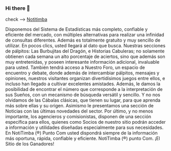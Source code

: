 ### Hi there 👋


check 
-->
<a href="https://notitimba.win/">Notitimba</a>

Disponemos del Sistema de Estadísticas más completo, confiable y eficiente del mercado, con múltiples alternativas para realizar una infinidad de consultas diferentes. Además es totalmente gratuito y muy sencillo de utilizar. En pocos clics, usted llegará al dato que busca.
Nuestras secciones de pálpitos: Las Burbujitas del Dragón, e Historias Cabuleras; no solamente obtienen cada semana un alto porcentaje de aciertos, sino que además son muy entretenidas, y poseen interesante información adicional, invaluable para usted.
También tendrá acceso a Nuestro Foro, un espacio de encuentro y debate, donde además de intercambiar pálpitos, mensajes y opiniones, nuestros visitantes organizan divertidísimos juegos entre ellos, e incluso han llegado a cultivar excelentes amistades.
Además, le damos la posibilidad de encontrar el número que corresponde a la interpretación de sus Sueños, con un mecanismo de búsqueda versátil y sencillo. Y no nos olvidamos de las Cábalas clásicas, que tienen su lugar, para que aprenda más sobre ellas y su origen. Asimismo le presentamos una sección de Noticias con las últimas novedades del sector. Por último, y no menos importante, los agencieros y comisionistas, disponen de una sección específica para ellos, quienes como Socios de nuestro sitio podrán acceder a información y utilidades diseñadas especialmente para sus necesidades.
En NotiTimba (®) Punto Com usted dispondrá siempre de la información más oportuna, rápida, confiable y eficiente. NotiTimba (®) punto Com. ¡El Sitio de los Ganadores!
